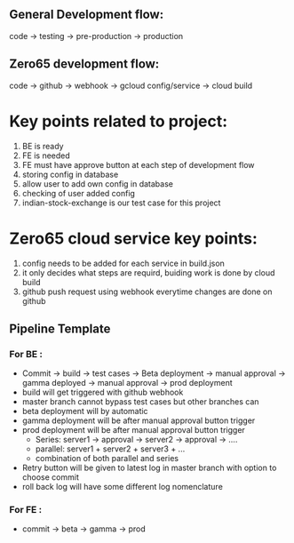 ## General Development flow:
code -> testing -> pre-production -> production

## Zero65 development flow:
code -> github -> webhook -> gcloud config/service -> cloud build

# Key points related to project:
1. BE is ready
2. FE is needed
3. FE must have approve button at each step of development flow
4. storing config in database
5. allow user to add own config in database 
6. checking of user added config
7. indian-stock-exchange is our test case for this project

# Zero65 cloud service key points:
1. config needs to be added for each service in build.json
2. it only decides what steps are requird, buiding work is done by cloud build
3. github push request using webhook everytime changes are done on github

## Pipeline Template

### For BE :   
- Commit -> build -> test cases -> Beta deployment -> manual approval -> gamma deployed -> manual approval -> prod deployment 
- build will get triggered with github webhook
- master branch cannot bypass test cases but other branches can
- beta deployment will by automatic
- gamma deployment will be after manual approval button trigger
- prod deployment will be after manual approval button trigger
    - Series: server1 -> approval -> server2 -> approval -> ....
    - parallel: server1 + server2 + server3 + ...
    - combination of both parallel and series
- Retry button will be given to latest log in master branch with option to choose commit
- roll back log will have some different log nomenclature
 
### For FE :
- commit -> beta -> gamma -> prod
